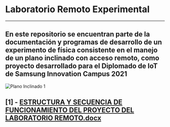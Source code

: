 # Laboratorio Remoto Experimental
---------------------------------
En este repositorio se encuentran parte de la documentación y programas de desarrollo de un experimento de física consistente en el manejo de un plano inclinado con acceso remoto, como proyecto desarrollado para el Diplomado de IoT de Samsung Innovation Campus 2021
---------------------------------
![Plano Inclinado 1](https://user-images.githubusercontent.com/87343531/143146929-555e00f2-3123-42c5-a006-dff3fc246fee.jpg)

[1] - [ESTRUCTURA Y SECUENCIA DE FUNCIONAMIENTO DEL PROYECTO DEL LABORATORIO REMOTO.docx](https://github.com/ferramr/Laboratorio-Remoto/files/7591613/ESTRUCTURA.Y.SECUENCIA.DE.FUNCIONAMIENTO.DEL.PROYECTO.DEL.LABORATORIO.REMOTO.docx)
---------------------------------
